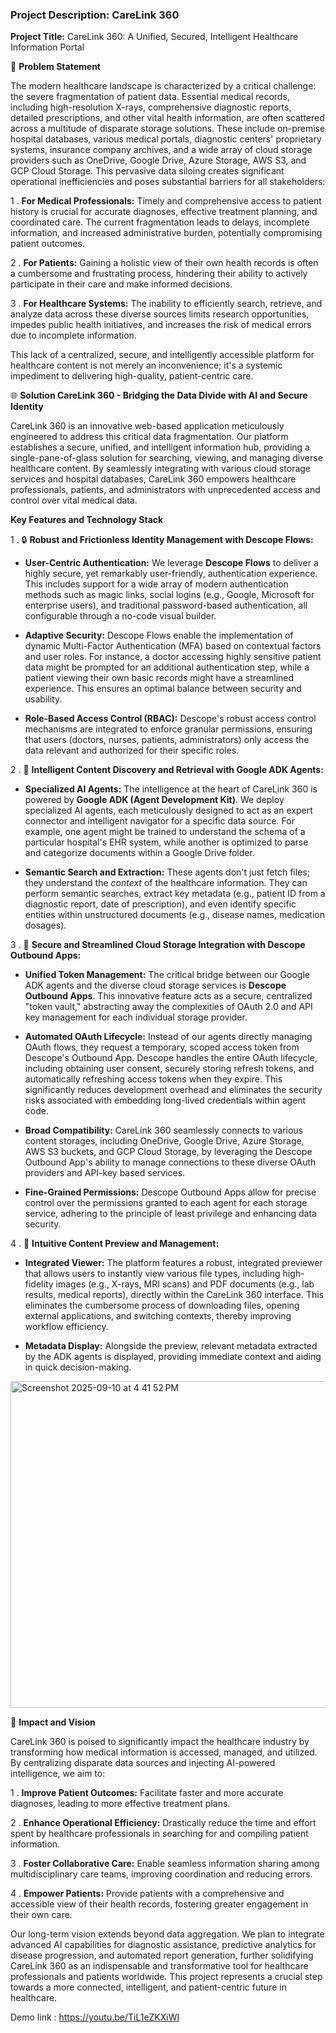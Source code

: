### **Project Description: CareLink 360**

**Project Title:** CareLink 360: A Unified, Secured, Intelligent Healthcare Information Portal 

🏥 **Problem Statement**

The modern healthcare landscape is characterized by a critical challenge: the severe fragmentation of patient data. Essential medical records, including high-resolution X-rays, comprehensive diagnostic reports, detailed prescriptions, and other vital health information, are often scattered across a multitude of disparate storage solutions. These include on-premise hospital databases, various medical portals, diagnostic centers' proprietary systems, insurance company archives, and a wide array of cloud storage providers such as OneDrive, Google Drive, Azure Storage, AWS S3, and GCP Cloud Storage. This pervasive data siloing creates significant operational inefficiencies and poses substantial barriers for all stakeholders:

1 . **For Medical Professionals:** 
Timely and comprehensive access to patient history is crucial for accurate diagnoses, effective treatment planning, and coordinated care. The current fragmentation leads to delays, incomplete information, and increased administrative burden, potentially compromising patient outcomes.

2 . **For Patients:** 
Gaining a holistic view of their own health records is often a cumbersome and frustrating process, hindering their ability to actively participate in their care and make informed decisions.

3 . **For Healthcare Systems:** 
The inability to efficiently search, retrieve, and analyze data across these diverse sources limits research opportunities, impedes public health initiatives, and increases the risk of medical errors due to incomplete information.

This lack of a centralized, secure, and intelligently accessible platform for healthcare content is not merely an inconvenience; it's a systemic impediment to delivering high-quality, patient-centric care. 

🌐 **Solution CareLink 360 - Bridging the Data Divide with AI and Secure Identity**

CareLink 360 is an innovative web-based application meticulously engineered to address this critical data fragmentation. Our platform establishes a secure, unified, and intelligent information hub, providing a single-pane-of-glass solution for searching, viewing, and managing diverse healthcare content. By seamlessly integrating with various cloud storage services and hospital databases, CareLink 360 empowers healthcare professionals, patients, and administrators with unprecedented access and control over vital medical data. 

**Key Features and Technology Stack**

1 . 🔒 **Robust and Frictionless Identity Management with Descope Flows:**
  * **User-Centric Authentication:** We leverage **Descope Flows** to deliver a highly secure, yet remarkably user-friendly, authentication experience. This includes support for a wide array of modern authentication methods such as magic links, social logins (e.g., Google, Microsoft for enterprise users), and traditional password-based authentication, all configurable through a no-code visual builder.

  * **Adaptive Security:** Descope Flows enable the implementation of dynamic Multi-Factor Authentication (MFA) based on contextual factors and user roles. For instance, a doctor accessing highly sensitive patient data might be prompted for an additional authentication step, while a patient viewing their own basic records might have a streamlined experience. This ensures an optimal balance between security and usability. 

  * **Role-Based Access Control (RBAC):** Descope's robust access control mechanisms are integrated to enforce granular permissions, ensuring that users (doctors, nurses, patients, administrators) only access the data relevant and authorized for their specific roles. 

2 . 🤖 **Intelligent Content Discovery and Retrieval with Google ADK Agents:**
  * **Specialized AI Agents:** The intelligence at the heart of CareLink 360 is powered by **Google ADK (Agent Development Kit)**. We deploy specialized AI agents, each meticulously designed to act as an expert connector and intelligent navigator for a specific data source. For example, one agent might be trained to understand the schema of a particular hospital's EHR system, while another is optimized to parse and categorize documents within a Google Drive folder. 

  * **Semantic Search and Extraction:** These agents don't just fetch files; they understand the *context* of the healthcare information. They can perform semantic searches, extract key metadata (e.g., patient ID from a diagnostic report, date of prescription), and even identify specific entities within unstructured documents (e.g., disease names, medication dosages).

3 . 🔑 **Secure and Streamlined Cloud Storage Integration with Descope Outbound Apps:**
  * **Unified Token Management:** The critical bridge between our Google ADK agents and the diverse cloud storage services is **Descope Outbound Apps**. This innovative feature acts as a secure, centralized "token vault," abstracting away the complexities of OAuth 2.0 and API key management for each individual storage provider.

  * **Automated OAuth Lifecycle:** Instead of our agents directly managing OAuth flows, they request a temporary, scoped access token from Descope's Outbound App. Descope handles the entire OAuth lifecycle, including obtaining user consent, securely storing refresh tokens, and automatically refreshing access tokens when they expire. This significantly reduces development overhead and eliminates the security risks associated with embedding long-lived credentials within agent code. 

  * **Broad Compatibility:** CareLink 360 seamlessly connects to various content storages, including OneDrive, Google Drive, Azure Storage, AWS S3 buckets, and GCP Cloud Storage, by leveraging the Descope Outbound App's ability to manage connections to these diverse OAuth providers and API-key based services.

  * **Fine-Grained Permissions:** Descope Outbound Apps allow for precise control over the permissions granted to each agent for each storage service, adhering to the principle of least privilege and enhancing data security.

4 . 📄 **Intuitive Content Preview and Management:**
  * **Integrated Viewer:** The platform features a robust, integrated previewer that allows users to instantly view various file types, including high-fidelity images (e.g., X-rays, MRI scans) and PDF documents (e.g., lab results, medical reports), directly within the CareLink 360 interface. This eliminates the cumbersome process of downloading files, opening external applications, and switching contexts, thereby improving workflow efficiency. 

  * **Metadata Display:** Alongside the preview, relevant metadata extracted by the ADK agents is displayed, providing immediate context and aiding in quick decision-making.
  
<img width="1019" height="523" alt="Screenshot 2025-09-10 at 4 41 52 PM" src="https://github.com/user-attachments/assets/006395f2-c147-48ae-83e0-ce5aa88abc7c" />

🌟 **Impact and Vision**

CareLink 360 is poised to significantly impact the healthcare industry by transforming how medical information is accessed, managed, and utilized. By centralizing disparate data sources and injecting AI-powered intelligence, we aim to:

1 .   **Improve Patient Outcomes:** 
Facilitate faster and more accurate diagnoses, leading to more effective treatment plans.

2 .   **Enhance Operational Efficiency:** 
Drastically reduce the time and effort spent by healthcare professionals in searching for and compiling patient information.

3 .   **Foster Collaborative Care:** 
Enable seamless information sharing among multidisciplinary care teams, improving coordination and reducing errors.

4 .   **Empower Patients:** 
Provide patients with a comprehensive and accessible view of their health records, fostering greater engagement in their own care.

Our long-term vision extends beyond data aggregation. We plan to integrate advanced AI capabilities for diagnostic assistance, predictive analytics for disease progression, and automated report generation, further solidifying CareLink 360 as an indispensable and transformative tool for healthcare professionals and patients worldwide. This project represents a crucial step towards a more connected, intelligent, and patient-centric future in healthcare.


Demo link : https://youtu.be/TiL1eZKXiWI
